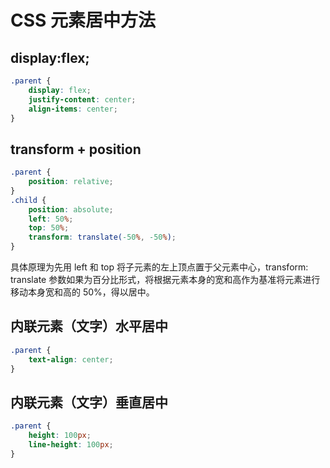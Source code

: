 <!-- imageRoot:css -->

# CSS 元素居中方法

## display:flex;

```css
.parent {
	display: flex;
	justify-content: center;
	align-items: center;
}
```

## transform + position

```css
.parent {
	position: relative;
}
.child {
	position: absolute;
	left: 50%;
	top: 50%;
	transform: translate(-50%, -50%);
}
```

具体原理为先用 left 和 top 将子元素的左上顶点置于父元素中心，transform: translate 参数如果为百分比形式，将根据元素本身的宽和高作为基准将元素进行移动本身宽和高的 50%，得以居中。

## 内联元素（文字）水平居中

```css
.parent {
	text-align: center;
}
```

## 内联元素（文字）垂直居中

```css
.parent {
	height: 100px;
	line-height: 100px;
}
```
